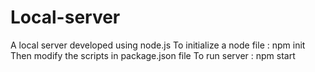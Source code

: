 # Local-server
A local server developed using node.js
To initialize a node file : npm init
Then modify the scripts in package.json file
To run server : npm start
